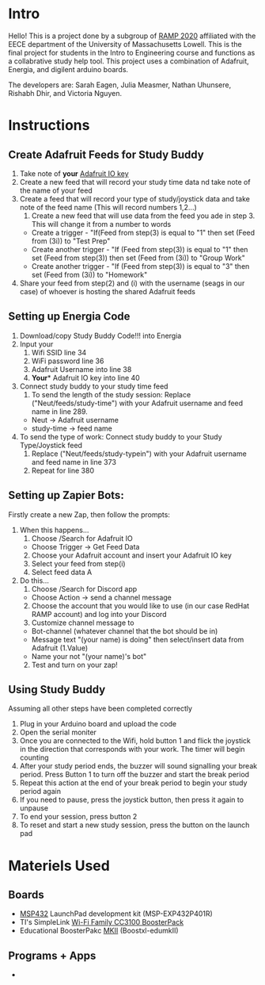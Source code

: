 # Intro

Hello! This is a project done by a subgroup of [RAMP 2020](https://www.uml.edu/engineering/ramp/) affiliated with the EECE department of the University of Massachusetts Lowell. 
This is the final project for students in the Intro to Engineering course and functions as a collabrative study help tool. This project uses a combination of Adafruit, Energia, 
and digilent arduino boards. 

The developers are: Sarah Eagen, Julia Measmer, Nathan Uhunsere, Rishabh Dhir, and Victoria Nguyen. 

# Instructions
## Create Adafruit Feeds for Study Buddy
1. Take note of **your** [Adafruit IO key](https://learn.adafruit.com/mqtt-adafruit-io-and-you/getting-started-on-adafruit-io)
2. Create a new feed that will record your study time data nd take note of the name of your feed
3. Create a feed that will record your type of study/joystick data and take note of the feed name (This will record numbers 1,2...) 
    1. Create a new feed that will use data from the feed you ade in step 3. This will change it from a number to words
    * Create a trigger - "If(Feed from step(3) is equal to "1" then set (Feed from (3i)) to "Test Prep"
    * Create another trigger - "If (Feed from step(3)) is equal to "1" then set (Feed from step(3)) then set (Feed from (3i)) to "Group Work"
    * Create another trigger - "If (Feed from step(3)) is equal to "3" then set (Feed from (3i)) to "Homework"
4. Share your feed from step(2) and (i) with the username (seags in our case) of whoever is hosting the shared Adafruit feeds 

## Setting up Energia Code
1. Download/copy Study Buddy Code!!! into Energia
2. Input your
    1. Wifi SSID line 34
    2. WiFi password line 36
    3. Adafruit Username into line 38
    4. **Your*** Adafruit IO key into line 40
3. Connect study buddy to your study time feed
    1. To send the length of the study session: Replace ("Neut/feeds/study-time") with your Adafruit username and feed name in line 289. 
    * Neut -> Adafruit username
    * study-time -> feed name
4.  To send the type of work: Connect study buddy to your Study Type/Joystick feed
    1. Replace ("Neut/feeds/study-typein") with your Adafruit username and feed name in line 373
    3. Repeat for line 380
    
## Setting up Zapier Bots: 
Firstly create a new Zap, then follow the prompts:
1. When this happens...
    1. Choose /Search for Adafruit IO
    * Choose Trigger -> Get Feed Data
    2. Choose your Adafruit account and insert your Adafruit IO key
    3. Select your feed from step(i)
    4. Select feed data A
2. Do this...
    1. Choose /Search for Discord app
    * Choose Action -> send a channel message
    2. Choose the account that you would like to use (in our case RedHat RAMP account) and log into your Discord
    3. Customize channel message to
    * Bot-channel (whatever channel that the bot should be in)
    * Message text "(your name) is doing" then select/insert data from Adafruit (1.Value)
    * Name your not "(your name)'s bot"
    2. Test and turn on your zap!

## Using Study Buddy
Assuming all other steps have been completed correctly
1. Plug in your Arduino board and upload the code
2. Open the serial moniter 
3. Once you are connected to the Wifi, hold button 1 and flick the joystick in the direction that corresponds with your work. The timer will begin counting
4. After your study period ends, the buzzer will sound signalling your break period. Press Button 1 to turn off the buzzer and start the break period
5. Repeat this action at the end of your break period to begin your study period again
6. If you need to pause, press the joystick button, then press it again to unpause
7. To end your session, press button 2
8. To reset and start a new study session, press the button on the launch pad

# Materiels Used
## Boards 
* [MSP432](https://www.ti.com/microcontrollers/simplelink-mcus/wired-mcus/overview/overview.html) LaunchPad development kit (MSP-EXP432P401R)
* TI's SimpleLink [Wi-Fi Family CC3100 BoosterPack](https://www.ti.com/tool/CC3100BOOST?DCMP=cc3100cc3200&HQS=cc3100boost)
* Educational BoosterPakc [MKII](https://www.ti.com/tool/BOOSTXL-EDUMKII?DCMP=ep-mcu-msp-en&HQS=boostxl-edumkii) (Boostxl-edumkII)
## Programs + Apps
* 
